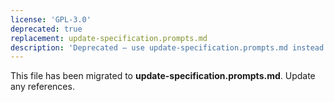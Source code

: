 ```yaml
---
license: 'GPL-3.0'
deprecated: true
replacement: update-specification.prompts.md
description: 'Deprecated – use update-specification.prompts.md instead.'
---
```


This file has been migrated to **update-specification.prompts.md**. Update any references.

